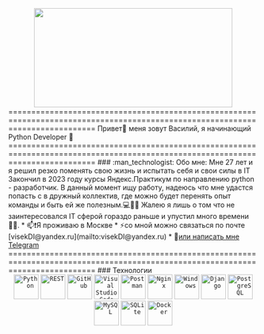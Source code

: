 <div id="header" align="center">
  <img src="https://cdn.dribbble.com/users/375867/screenshots/3136248/snake_enemy_game_character.gif" width="400" height="200"/> 
</div>
===============================================================================================================================
Привет👋 меня зовут Василий, я начинающий Python Developer 🐍
===============================================================================================================================
### :man_technologist: Обо мне:
Мне 27 лет и я решил резко поменять свою жизнь и испытать себя и свои силы в IT Закончил в 2023 году курсы Яндекс.Практикум по направлению python - разработчик. В данный момент ищу работу, надеюсь что мне удастся попасть с в дружный коллектив, где можно будет перенять опыт команды и быть ей же полезным.💻🤘🏻  Жалею я лишь о том что не заинтересовался IT сферой гораздо раньше и упустил много времени 👎🏻.
* 📫❗️Я проживаю в Москве 
* ⚡со мной можно связаться по почте [visekDI@yandex.ru](mailto:visekDI@yandex.ru)
* 💬<a href="https://t.me/visekdickies">или написать мне Telegram</a>
===============================================================================================================================
### Технологии
<div align="center">
  <code><img width="50" src="https://user-images.githubusercontent.com/25181517/183423507-c056a6f9-1ba8-4312-a350-19bcbc5a8697.png" alt="Python" title="Python"/></code>
  <code><img width="50" src="https://user-images.githubusercontent.com/25181517/192107858-fe19f043-c502-4009-8c47-476fc89718ad.png" alt="REST" title="REST"/></code>
  <code><img width="50" src="https://user-images.githubusercontent.com/25181517/192108374-8da61ba1-99ec-41d7-80b8-fb2f7c0a4948.png" alt="GitHub" title="GitHub"/></code>
  <code><img width="50" src="https://user-images.githubusercontent.com/25181517/192108891-d86b6220-e232-423a-bf5f-90903e6887c3.png" alt="Visual Studio Code" title="Visual Studio Code"/></code>
  <code><img width="50" src="https://user-images.githubusercontent.com/25181517/192109061-e138ca71-337c-4019-8d42-4792fdaa7128.png" alt="Postman" title="Postman"/></code>
  <code><img width="50" src="https://user-images.githubusercontent.com/25181517/183345125-9a7cd2e6-6ad6-436f-8490-44c903bef84c.png" alt="Nginx" title="Nginx"/></code>
  <code><img width="50" src="https://user-images.githubusercontent.com/25181517/186884150-05e9ff6d-340e-4802-9533-2c3f02363ee3.png" alt="Windows" title="Windows"/></code>
  <code><img width="50" src="https://github.com/marwin1991/profile-technology-icons/assets/62091613/9bf5650b-e534-4eae-8a26-8379d076f3b4" alt="Django" title="Django"/></code>
  <code><img width="50" src="https://user-images.githubusercontent.com/25181517/117208740-bfb78400-adf5-11eb-97bb-09072b6bedfc.png" alt="PostgreSQL" title="PostgreSQL"/></code>
  <code><img width="50" src="https://user-images.githubusercontent.com/25181517/183896128-ec99105a-ec1a-4d85-b08b-1aa1620b2046.png" alt="MySQL" title="MySQL"/></code>
  <code><img width="50" src="https://github.com/marwin1991/profile-technology-icons/assets/136815194/82df4543-236b-4e45-9604-5434e3faab17" alt="SQLite" title="SQLite"/></code>
  <code><img width="50" src="https://user-images.githubusercontent.com/25181517/117207330-263ba280-adf4-11eb-9b97-0ac5b40bc3be.png" alt="Docker" title="Docker"/></code>
</div>